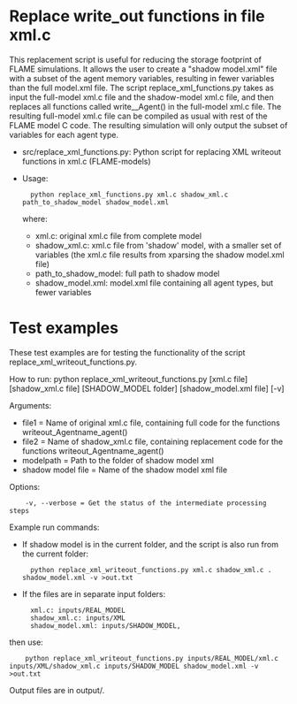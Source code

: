 Replace write_out functions in file xml.c
====
This replacement script is useful for reducing the storage footprint of FLAME simulations. It allows the user to create a "shadow model.xml" file with a subset of the agent memory variables, resulting in fewer variables than the full model.xml file. The script replace_xml_functions.py takes as input the full-model xml.c file and the shadow-model xml.c file, and then replaces all functions called write_<agentname>_Agent() in the full-model xml.c file. The resulting full-model xml.c file can be compiled as usual with rest of the FLAME model C code. The resulting simulation will only output the subset of variables for each agent type.

- src/replace_xml_functions.py: Python script for replacing XML writeout functions in xml.c (FLAME-models)
- Usage:

        python replace_xml_functions.py xml.c shadow_xml.c path_to_shadow_model shadow_model.xml

    where:
    - xml.c: original xml.c file from complete model
    - shadow_xml.c: xml.c file from 'shadow' model, with a smaller set of variables (the xml.c file results from xparsing the shadow model.xml file)
    - path_to_shadow_model: full path to shadow model
    - shadow_model.xml: model.xml file containing all agent types, but fewer variables

Test examples
====
These test examples are for testing the functionality of the script replace_xml_writeout_functions.py.

How to run:
        python replace_xml_writeout_functions.py [xml.c file] [shadow_xml.c file] [SHADOW_MODEL folder] [shadow_model.xml file] [-v]

Arguments:

- file1 = Name of original xml.c file, containing full code for the functions writeout_Agentname_agent()
- file2 = Name of shadow_xml.c file, containing replacement code for the functions writeout_Agentname_agent()
- modelpath = Path to the folder of shadow model xml
- shadow model file = Name of the shadow model xml file

Options:

        -v, --verbose = Get the status of the intermediate processing steps

Example run commands:

- If shadow model is in the current folder, and the script is also run from the current folder:

        python replace_xml_writeout_functions.py xml.c shadow_xml.c . shadow_model.xml -v >out.txt

- If the files are in separate input folders:

        xml.c: inputs/REAL_MODEL
        shadow_xml.c: inputs/XML
        shadow_model.xml: inputs/SHADOW_MODEL,

then use:

        python replace_xml_writeout_functions.py inputs/REAL_MODEL/xml.c inputs/XML/shadow_xml.c inputs/SHADOW_MODEL shadow_model.xml -v >out.txt

Output files are in output/.
